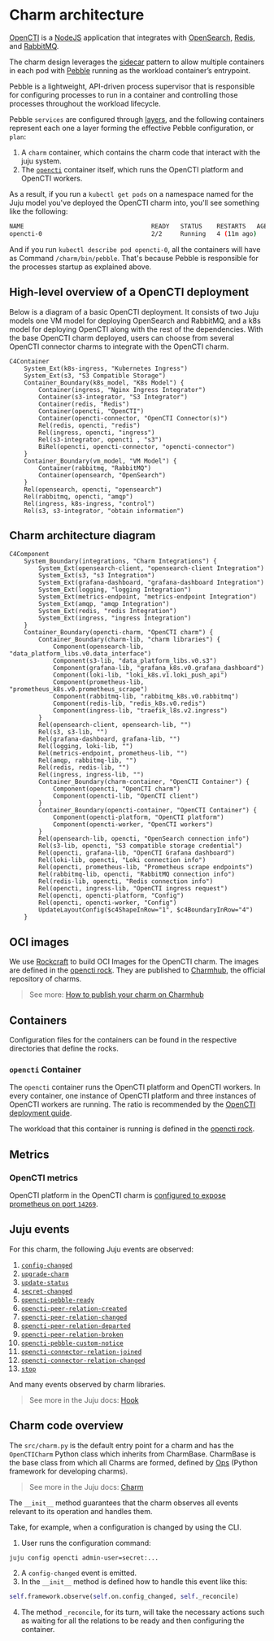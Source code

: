 # Charm architecture

[OpenCTI](https://filigran.io/solutions/open-cti/) is a 
[NodeJS](https://nodejs.org/en) application that integrates with 
[OpenSearch](https://opensearch.org/), [Redis](https://redis.io/), and 
[RabbitMQ](https://www.rabbitmq.com/).

The charm design leverages the [sidecar](https://kubernetes.io/blog/2015/06/the-distributed-system-toolkit-patterns/#example-1-sidecar-containers)
pattern to allow multiple containers in each pod with 
[Pebble](https://juju.is/docs/sdk/pebble) running as the workload container’s 
entrypoint.

Pebble is a lightweight, API-driven process supervisor that is responsible for
configuring processes to run in a container and controlling those
processes throughout the workload lifecycle.

Pebble `services` are configured through [layers](https://github.com/canonical/pebble#layer-specification), 
and the following containers represent each one a layer forming the effective 
Pebble configuration, or `plan`:

1. A `charm` container, which contains the charm code that interact with the juju system.
2. The [`opencti`](https://filigran.io/solutions/open-cti/) container itself, which runs the OpenCTI platform and OpenCTI workers.

As a result, if you run a `kubectl get pods` on a namespace named for the Juju 
model you've deployed the OpenCTI charm into, you'll see something like the 
following:

```bash
NAME                                   READY   STATUS    RESTARTS   AGE
opencti-0                              2/2     Running   4 (11m ago)   3h20m
```

And if you run `kubectl describe pod opencti-0`, all the containers will have 
as Command ```/charm/bin/pebble```. That's because Pebble is responsible for
the processes startup as explained above.

## High-level overview of a OpenCTI deployment

Below is a diagram of a basic OpenCTI deployment. It consists of two Juju models
one VM model for deploying OpenSearch and RabbitMQ, and a k8s model for 
deploying OpenCTI along with the rest of the dependencies. With the base OpenCTI
charm deployed, users can choose from several OpenCTI connector charms to 
integrate with the OpenCTI charm.

```mermaid
C4Container
    System_Ext(k8s-ingress, "Kubernetes Ingress")
    System_Ext(s3, "S3 Compatible Storage")
    Container_Boundary(k8s_model, "K8s Model") {
        Container(ingress, "Nginx Ingress Integrator")
        Container(s3-integrator, "S3 Integrator")
        Container(redis, "Redis")
        Container(opencti, "OpenCTI")
        Container(opencti-connector, "OpenCTI Connector(s)")
        Rel(redis, opencti, "redis")
        Rel(ingress, opencti, "ingress")
        Rel(s3-integrator, opencti , "s3")
        BiRel(opencti, opencti-connector, "opencti-connector")
    }
    Container_Boundary(vm_model, "VM Model") {
        Container(rabbitmq, "RabbitMQ")
        Container(opensearch, "OpenSearch")
    }
    Rel(opensearch, opencti, "opensearch")
    Rel(rabbitmq, opencti, "amqp")
    Rel(ingress, k8s-ingress, "control")
    Rel(s3, s3-integrator, "obtain information")
```

## Charm architecture diagram

```mermaid
C4Component
    System_Boundary(integrations, "Charm Integrations") {
        System_Ext(opensearch-client, "opensearch-client Integration")
        System_Ext(s3, "s3 Integration")
        System_Ext(grafana-dashboard, "grafana-dashboard Integration")
        System_Ext(logging, "logging Integration")
        System_Ext(metrics-endpoint, "metrics-endpoint Integration")
        System_Ext(amqp, "amqp Integration")
        System_Ext(redis, "redis Integration")
        System_Ext(ingress, "ingress Integration")
    }
    Container_Boundary(opencti-charm, "OpenCTI charm") {
        Container_Boundary(charm-lib, "charm libraries") {
            Component(opensearch-lib, "data_platform_libs.v0.data_interface")
            Component(s3-lib, "data_platform_libs.v0.s3")
            Component(grafana-lib, "grafana_k8s.v0.grafana_dashboard")
            Component(loki-lib, "loki_k8s.v1.loki_push_api")
            Component(prometheus-lib, "prometheus_k8s.v0.prometheus_scrape")
            Component(rabbitmq-lib, "rabbitmq_k8s.v0.rabbitmq")
            Component(redis-lib, "redis_k8s.v0.redis")
            Component(ingress-lib, "traefik_l8s.v2.ingress")
        }
        Rel(opensearch-client, opensearch-lib, "")
        Rel(s3, s3-lib, "")
        Rel(grafana-dashboard, grafana-lib, "")
        Rel(logging, loki-lib, "")
        Rel(metrics-endpoint, prometheus-lib, "")
        Rel(amqp, rabbitmq-lib, "")
        Rel(redis, redis-lib, "")
        Rel(ingress, ingress-lib, "")
        Container_Boundary(charm-container, "OpenCTI Container") {
            Component(opencti, "OpenCTI charm")
            Component(opencti-lib, "OpenCTI client")
        }
        Container_Boundary(opencti-container, "OpenCTI Container") {
            Component(opencti-platform, "OpenCTI platform")
            Component(opencti-worker, "OpenCTI workers")
        }
        Rel(opensearch-lib, opencti, "OpenSearch connection info")
        Rel(s3-lib, opencti, "S3 compatible storage credential")
        Rel(opencti, grafana-lib, "OpenCTI Grafana dashboard")
        Rel(loki-lib, opencti, "Loki connection info")
        Rel(opencti, prometheus-lib, "Prometheus scrape endpoints")
        Rel(rabbitmq-lib, opencti, "RabbitMQ connection info")
        Rel(redis-lib, opencti, "Redis connection info")
        Rel(opencti, ingress-lib, "OpenCTI ingress request")
        Rel(opencti, opencti-platform, "Config")
        Rel(opencti, opencti-worker, "Config")
        UpdateLayoutConfig($c4ShapeInRow="1", $c4BoundaryInRow="4")
    }
```

## OCI images

We use [Rockcraft](https://canonical-rockcraft.readthedocs-hosted.com/en/latest/) to build OCI Images for the OpenCTI charm. 
The images are defined in the [opencti rock](https://github.com/canonical/opencti-operator/blob/main/opencti_rock/rockcraft.yaml).
They are published to [Charmhub](https://charmhub.io/), the official repository of charms.

> See more: [How to publish your charm on Charmhub](https://juju.is/docs/sdk/publishing)

## Containers

Configuration files for the containers can be found in the respective directories that define the rocks.

### `opencti` Container

The `opencti` container runs the OpenCTI platform and OpenCTI workers.
In every container, one instance of OpenCTI platform and three instances of 
OpenCTI workers are running. The ratio is recommended by the [OpenCTI deployment guide](https://docs.opencti.io/latest/deployment/clustering/).

The workload that this container is running is defined in the [opencti rock](https://github.com/canonical/opencti-operator/blob/main/opencti_rock/rockcraft.yaml).

## Metrics

### OpenCTI metrics

OpenCTI platform in the OpenCTI charm is [configured to expose prometheus on port `14269`](https://docs.opencti.io/latest/deployment/configuration/#telemetry). 
 
## Juju events

For this charm, the following Juju events are observed:

1. [`config-changed`](https://canonical-juju.readthedocs-hosted.com/en/latest/user/reference/hook/#config-changed)
2. [`upgrade-charm`](https://canonical-juju.readthedocs-hosted.com/en/latest/user/reference/hook/#upgrade-charm)
3. [`update-status`](https://canonical-juju.readthedocs-hosted.com/en/latest/user/reference/hook/#update-status)
4. [`secret-changed`](https://canonical-juju.readthedocs-hosted.com/en/latest/user/reference/hook/#secret-changed)
5. [`opencti-pebble-ready`](https://canonical-juju.readthedocs-hosted.com/en/latest/user/reference/hook/#container-pebble-ready)
6. [`opencti-peer-relation-created`](https://canonical-juju.readthedocs-hosted.com/en/latest/user/reference/hook/#endpoint-relation-created)
7. [`opencti-peer-relation-changed`](https://canonical-juju.readthedocs-hosted.com/en/latest/user/reference/hook/#endpoint-relation-changed)
8. [`opencti-peer-relation-departed`](https://canonical-juju.readthedocs-hosted.com/en/latest/user/reference/hook/#endpoint-relation-departed)
9. [`opencti-peer-relation-broken`](https://canonical-juju.readthedocs-hosted.com/en/latest/user/reference/hook/#endpoint-relation-broken)
10. [`opencti-pebble-custom-notice`](https://canonical-juju.readthedocs-hosted.com/en/latest/user/reference/hook/#container-pebble-custom-notice)
11. [`opencti-connector-relation-joined`](https://canonical-juju.readthedocs-hosted.com/en/latest/user/reference/hook/#endpoint-relation-joined)
12. [`opencti-connector-relation-changed`](https://canonical-juju.readthedocs-hosted.com/en/latest/user/reference/hook/#endpoint-relation-changed)
13. [`stop`](https://canonical-juju.readthedocs-hosted.com/en/latest/user/reference/hook/#stop)

And many events observed by charm libraries.

> See more in the Juju docs: [Hook](https://juju.is/docs/sdk/event)

## Charm code overview

The `src/charm.py` is the default entry point for a charm and has the 
`OpenCTICharm` Python class which inherits from CharmBase. CharmBase is the 
base class from which all Charms are formed, defined by [Ops](https://juju.is/docs/sdk/ops) 
(Python framework for developing charms).

> See more in the Juju docs: [Charm](https://canonical-juju.readthedocs-hosted.com/en/latest/user/reference/charm/)

The `__init__` method guarantees that the charm observes all events relevant to its operation and handles them.

Take, for example, when a configuration is changed by using the CLI.

1. User runs the configuration command:
```bash
juju config opencti admin-user=secret:...
```
2. A `config-changed` event is emitted.
3. In the `__init__` method is defined how to handle this event like this:
```python
self.framework.observe(self.on.config_changed, self._reconcile)
```
4. The method `_reconcile`, for its turn, will take the necessary actions such as waiting for all the relations to be ready and then configuring the container.
